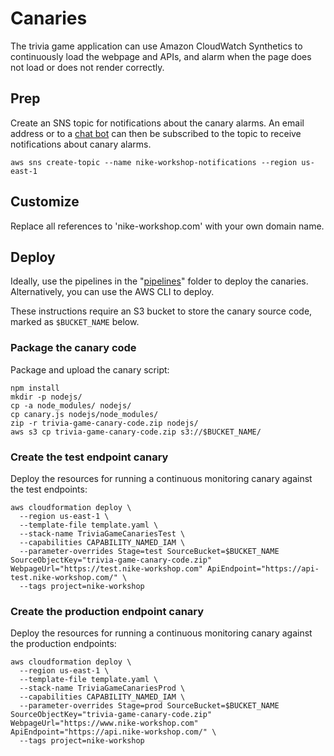 # Canaries

The trivia game application can use Amazon CloudWatch Synthetics to continuously load the webpage and APIs, and alarm when the page does not load or does not render correctly.

## Prep

Create an SNS topic for notifications about the canary alarms.  An email address or to a [chat bot](https://docs.aws.amazon.com/chatbot/latest/adminguide/setting-up.html) can then be subscribed to the topic to receive notifications about canary alarms.
```
aws sns create-topic --name nike-workshop-notifications --region us-east-1
```

## Customize

Replace all references to 'nike-workshop.com' with your own domain name.

## Deploy

Ideally, use the pipelines in the "[pipelines](../pipelines/)" folder to deploy the canaries.  Alternatively, you can use the AWS CLI to deploy.

These instructions require an S3 bucket to store the canary source code, marked as `$BUCKET_NAME` below.

### Package the canary code

Package and upload the canary script:

```
npm install
mkdir -p nodejs/
cp -a node_modules/ nodejs/
cp canary.js nodejs/node_modules/
zip -r trivia-game-canary-code.zip nodejs/
aws s3 cp trivia-game-canary-code.zip s3://$BUCKET_NAME/
```

### Create the test endpoint canary

Deploy the resources for running a continuous monitoring canary against the test endpoints:

```
aws cloudformation deploy \
  --region us-east-1 \
  --template-file template.yaml \
  --stack-name TriviaGameCanariesTest \
  --capabilities CAPABILITY_NAMED_IAM \
  --parameter-overrides Stage=test SourceBucket=$BUCKET_NAME SourceObjectKey="trivia-game-canary-code.zip" WebpageUrl="https://test.nike-workshop.com" ApiEndpoint="https://api-test.nike-workshop.com/" \
  --tags project=nike-workshop
```

### Create the production endpoint canary

Deploy the resources for running a continuous monitoring canary against the production endpoints:

```
aws cloudformation deploy \
  --region us-east-1 \
  --template-file template.yaml \
  --stack-name TriviaGameCanariesProd \
  --capabilities CAPABILITY_NAMED_IAM \
  --parameter-overrides Stage=prod SourceBucket=$BUCKET_NAME SourceObjectKey="trivia-game-canary-code.zip" WebpageUrl="https://www.nike-workshop.com" ApiEndpoint="https://api.nike-workshop.com/" \
  --tags project=nike-workshop
```
